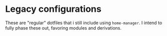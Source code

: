 # Legacy configurations

These are "regular" dotfiles that i still include using `home-manager`. I intend to fully phase these out, favoring modules and derivations.
